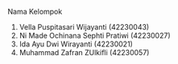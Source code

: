 Nama Kelompok

1. Vella Puspitasari Wijayanti      (42230043)
2. Ni Made Ochinana Sephti Pratiwi  (42230027)
3. Ida Ayu Dwi Wirayanti            (42230021)
4. Muhammad Zafran ZUlkifli         (42230057)
